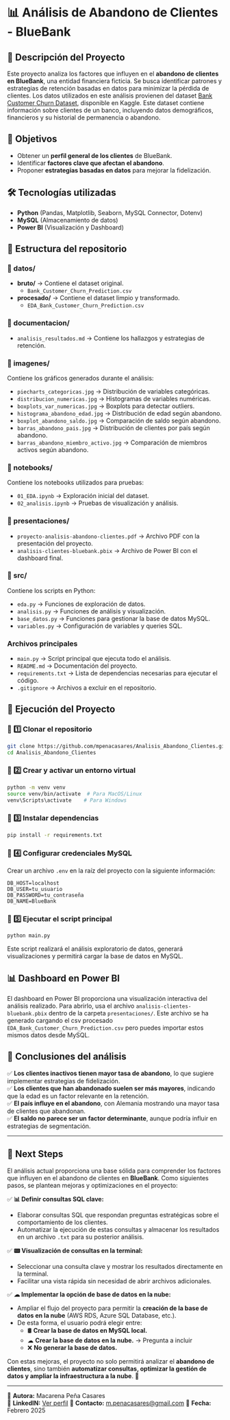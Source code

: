 # 📊 **Análisis de Abandono de Clientes - BlueBank**

## 📌 **Descripción del Proyecto**

Este proyecto analiza los factores que influyen en el **abandono de clientes en BlueBank**, una entidad financiera ficticia. Se busca identificar patrones y estrategias de retención basadas en datos para minimizar la pérdida de clientes. Los datos utilizados en este análisis provienen del dataset [Bank Customer Churn Dataset](https://www.kaggle.com/datasets/gauravtopre/bank-customer-churn-dataset/data), disponible en Kaggle. Este dataset contiene información sobre clientes de un banco, incluyendo datos demográficos, financieros y su historial de permanencia o abandono.

## 🎯 **Objetivos**

- Obtener un **perfil general de los clientes** de BlueBank.
- Identificar **factores clave que afectan el abandono**.
- Proponer **estrategias basadas en datos** para mejorar la fidelización.

## 🛠 **Tecnologías utilizadas**

- **Python** (Pandas, Matplotlib, Seaborn, MySQL Connector, Dotenv)
- **MySQL** (Almacenamiento de datos)
- **Power BI** (Visualización y Dashboard)

## 📂 **Estructura del repositorio**

### **📁 datos/**

- **bruto/** → Contiene el dataset original.
  - `Bank_Customer_Churn_Prediction.csv`
- **procesado/** → Contiene el dataset limpio y transformado.
  - `EDA_Bank_Customer_Churn_Prediction.csv`

### **📁 documentacion/**

- `analisis_resultados.md` → Contiene los hallazgos y estrategias de retención.

### **📁 imagenes/**

Contiene los gráficos generados durante el análisis:

- `piecharts_categoricas.jpg` → Distribución de variables categóricas.
- `distribucion_numericas.jpg` → Histogramas de variables numéricas.
- `boxplots_var_numericas.jpg` → Boxplots para detectar outliers.
- `histograma_abandono_edad.jpg` → Distribución de edad según abandono.
- `boxplot_abandono_saldo.jpg` → Comparación de saldo según abandono.
- `barras_abandono_pais.jpg` → Distribución de clientes por país según abandono.
- `barras_abandono_miembro_activo.jpg` → Comparación de miembros activos según abandono.

### **📁 notebooks/**

Contiene los notebooks utilizados para pruebas:

- `01_EDA.ipynb` → Exploración inicial del dataset.
- `02_analisis.ipynb` → Pruebas de visualización y análisis.

### **📁 presentaciones/**

- `proyecto-analisis-abandono-clientes.pdf` → Archivo PDF con la presentación del proyecto.
- `analisis-clientes-bluebank.pbix` → Archivo de Power BI con el dashboard final.

### **📁 src/**

Contiene los scripts en Python:

- `eda.py` → Funciones de exploración de datos.
- `analisis.py` → Funciones de análisis y visualización.
- `base_datos.py` → Funciones para gestionar la base de datos MySQL.
- `variables.py` → Configuración de variables y queries SQL.

### **Archivos principales**

- `main.py` → Script principal que ejecuta todo el análisis.
- `README.md` → Documentación del proyecto.
- `requirements.txt` → Lista de dependencias necesarias para ejecutar el código.
- `.gitignore` → Archivos a excluir en el repositorio.

## 🚀 **Ejecución del Proyecto**

### 🔹 **1️⃣ Clonar el repositorio**

```bash
git clone https://github.com/mpenacasares/Analisis_Abandono_Clientes.git
cd Analisis_Abandono_Clientes
```

### 🔹 **2️⃣ Crear y activar un entorno virtual**

```bash
python -m venv venv
source venv/bin/activate  # Para MacOS/Linux
venv\Scripts\activate    # Para Windows
```

### 🔹 **3️⃣ Instalar dependencias**

```bash
pip install -r requirements.txt
```

### 🔹 **4️⃣ Configurar credenciales MySQL**

Crear un archivo `.env` en la raíz del proyecto con la siguiente información:

```
DB_HOST=localhost
DB_USER=tu_usuario
DB_PASSWORD=tu_contraseña
DB_NAME=BlueBank
```

### 🔹 **5️⃣ Ejecutar el script principal**

```bash
python main.py
```

Este script realizará el análisis exploratorio de datos, generará visualizaciones y permitirá cargar la base de datos en MySQL.

## 📊 **Dashboard en Power BI**

El dashboard en Power BI proporciona una visualización interactiva del análisis realizado. Para abrirlo, usa el archivo `analisis-clientes-bluebank.pbix` dentro de la carpeta `presentaciones/`. Este archivo se ha generado cargando el csv procesado `EDA_Bank_Customer_Churn_Prediction.csv` pero puedes importar estos mismos datos desde MySQL.

## 📌 **Conclusiones del análisis**

✅ **Los clientes inactivos tienen mayor tasa de abandono**, lo que sugiere implementar estrategias de fidelización.  
✅ **Los clientes que han abandonado suelen ser más mayores**, indicando que la edad es un factor relevante en la retención.  
✅ **El país influye en el abandono**, con Alemania mostrando una mayor tasa de clientes que abandonan.  
✅ **El saldo no parece ser un factor determinante**, aunque podría influir en estrategias de segmentación.

---

## 🚀 **Next Steps**

El análisis actual proporciona una base sólida para comprender los factores que influyen en el abandono de clientes en **BlueBank**. Como siguientes pasos, se plantean mejoras y optimizaciones en el proyecto:

✅ **📊 Definir consultas SQL clave:**

- Elaborar consultas SQL que respondan preguntas estratégicas sobre el comportamiento de los clientes.
- Automatizar la ejecución de estas consultas y almacenar los resultados en un archivo `.txt` para su posterior análisis.

✅ **📟 Visualización de consultas en la terminal:**

- Seleccionar una consulta clave y mostrar los resultados directamente en la terminal.
- Facilitar una vista rápida sin necesidad de abrir archivos adicionales.

✅ **☁ Implementar la opción de base de datos en la nube:**

- Ampliar el flujo del proyecto para permitir la **creación de la base de datos en la nube** (AWS RDS, Azure SQL Database, etc.).
- De esta forma, el usuario podrá elegir entre:
  - 🛢 **Crear la base de datos en MySQL local.**
  - ☁ **Crear la base de datos en la nube.** → Pregunta a incluir
  - ❌ **No generar la base de datos.**

Con estas mejoras, el proyecto no solo permitirá analizar el **abandono de clientes**, sino también **automatizar consultas, optimizar la gestión de datos y ampliar la infraestructura a la nube**. 🚀

---

📌 **Autora:** Macarena Peña Casares  
📌 **LinkedIN:** [Ver perfil](https://www.linkedin.com/in/mpenacasares/)
📌 **Contacto:** m.penacasares@gmail.com
📌 **Fecha:** Febrero 2025
